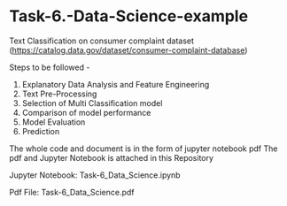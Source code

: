 # Task-6.-Data-Science-example
Text Classification on consumer complaint dataset
(https://catalog.data.gov/dataset/consumer-complaint-database)

Steps to be followed -
1. Explanatory Data Analysis and Feature Engineering
2. Text Pre-Processing
3. Selection of Multi Classification model
4. Comparison of model performance
5. Model Evaluation
6. Prediction

The whole code and document is in the form of jupyter notebook pdf
The pdf and Jupyter Notebook is attached in this Repository

Jupyter Notebook: Task-6_Data_Science.ipynb

Pdf File: Task-6_Data_Science.pdf
